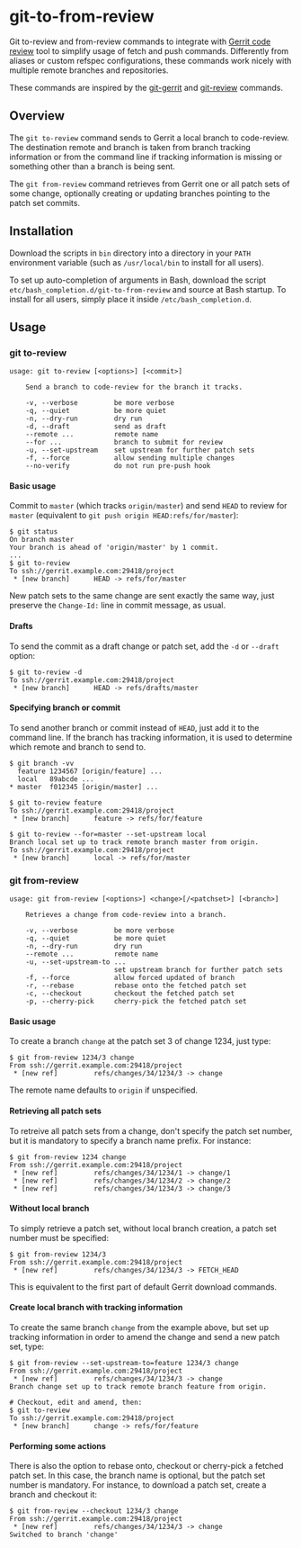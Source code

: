# git-to-from-review

Git to-review and from-review commands to integrate with
[Gerrit code review](https://www.gerritcodereview.com/) tool to simplify usage
of fetch and push commands. Differently from aliases or custom refspec
configurations, these commands work nicely with multiple remote branches
and repositories.

These commands are inspired by the
[git-gerrit](https://github.com/gnustavo/git-gerrit) and
[git-review](https://github.com/openstack-infra/git-review) commands.

## Overview

The `git to-review` command sends to Gerrit a local branch to code-review. The
destination remote and branch is taken from branch tracking information or from
the command line if tracking information is missing or something other than a
branch is being sent.

The `git from-review` command retrieves from Gerrit one or all patch sets of
some change, optionally creating or updating branches pointing to the patch set
commits.

## Installation

Download the scripts in `bin` directory into a directory in your `PATH`
environment variable (such as `/usr/local/bin` to install for all users).

To set up auto-completion of arguments in Bash, download the script
`etc/bash_completion.d/git-to-from-review` and source at Bash startup.
To install for all users, simply place it inside `/etc/bash_completion.d`.

## Usage

### git to-review

    usage: git to-review [<options>] [<commit>]

        Send a branch to code-review for the branch it tracks.

        -v, --verbose         be more verbose
        -q, --quiet           be more quiet
        -n, --dry-run         dry run
        -d, --draft           send as draft
        --remote ...          remote name
        --for ...             branch to submit for review
        -u, --set-upstream    set upstream for further patch sets
        -f, --force           allow sending multiple changes
        --no-verify           do not run pre-push hook

#### Basic usage

Commit to `master` (which tracks `origin/master`) and send `HEAD` to review for
`master` (equivalent to `git push origin HEAD:refs/for/master`):

    $ git status
    On branch master
    Your branch is ahead of 'origin/master' by 1 commit.
    ...
    $ git to-review
    To ssh://gerrit.example.com:29418/project
     * [new branch]      HEAD -> refs/for/master

New patch sets to the same change are sent exactly the same way, just preserve
the `Change-Id:` line in commit message, as usual.

#### Drafts

To send the commit as a draft change or patch set, add the `-d` or `--draft`
option:

    $ git to-review -d
    To ssh://gerrit.example.com:29418/project
     * [new branch]      HEAD -> refs/drafts/master

#### Specifying branch or commit

To send another branch or commit instead of `HEAD`, just add it to the command
line. If the branch has tracking information, it is used to determine which
remote and branch to send to.

    $ git branch -vv
      feature 1234567 [origin/feature] ...
      local   89abcde ...
    * master  f012345 [origin/master] ...

    $ git to-review feature
    To ssh://gerrit.example.com:29418/project
     * [new branch]      feature -> refs/for/feature

    $ git to-review --for=master --set-upstream local
    Branch local set up to track remote branch master from origin.
    To ssh://gerrit.example.com:29418/project
     * [new branch]      local -> refs/for/master

### git from-review

    usage: git from-review [<options>] <change>[/<patchset>] [<branch>]

        Retrieves a change from code-review into a branch.

        -v, --verbose         be more verbose
        -q, --quiet           be more quiet
        -n, --dry-run         dry run
        --remote ...          remote name
        -u, --set-upstream-to ...
                              set upstream branch for further patch sets
        -f, --force           allow forced updated of branch
        -r, --rebase          rebase onto the fetched patch set
        -c, --checkout        checkout the fetched patch set
        -p, --cherry-pick     cherry-pick the fetched patch set

#### Basic usage

To create a branch `change` at the patch set 3 of change 1234, just type:

    $ git from-review 1234/3 change
    From ssh://gerrit.example.com:29418/project
     * [new ref]         refs/changes/34/1234/3 -> change

The remote name defaults to `origin` if unspecified.

#### Retrieving all patch sets

To retreive all patch sets from a change, don't specify the patch set number,
but it is mandatory to specify a branch name prefix. For instance:

    $ git from-review 1234 change
    From ssh://gerrit.example.com:29418/project
     * [new ref]         refs/changes/34/1234/1 -> change/1
     * [new ref]         refs/changes/34/1234/2 -> change/2
     * [new ref]         refs/changes/34/1234/3 -> change/3

#### Without local branch

To simply retrieve a patch set, without local branch creation, a patch set
number must be specified:

    $ git from-review 1234/3
    From ssh://gerrit.example.com:29418/project
     * [new ref]         refs/changes/34/1234/3 -> FETCH_HEAD

This is equivalent to the first part of default Gerrit download commands.

#### Create local branch with tracking information

To create the same branch `change` from the example above, but set up tracking
information in order to amend the change and send a new patch set, type:

    $ git from-review --set-upstream-to=feature 1234/3 change
    From ssh://gerrit.example.com:29418/project
     * [new ref]         refs/changes/34/1234/3 -> change
    Branch change set up to track remote branch feature from origin.

    # Checkout, edit and amend, then:
    $ git to-review
    To ssh://gerrit.example.com:29418/project
     * [new branch]      change -> refs/for/feature

#### Performing some actions

There is also the option to rebase onto, checkout or cherry-pick a fetched
patch set. In this case, the branch name is optional, but the patch set number
is mandatory. For instance, to download a patch set, create a branch and
checkout it:

    $ git from-review --checkout 1234/3 change
    From ssh://gerrit.example.com:29418/project
     * [new ref]         refs/changes/34/1234/3 -> change
    Switched to branch 'change'
